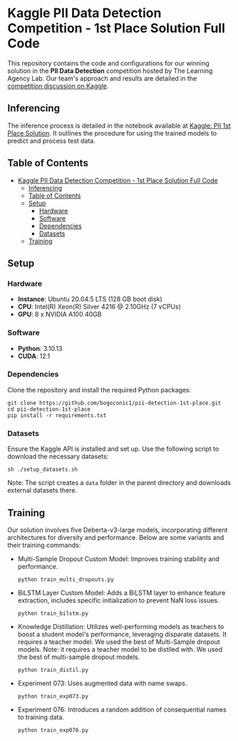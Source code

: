 # Kaggle PII Data Detection Competition - 1st Place Solution Full Code

This repository contains the code and configurations for our winning solution in the **PII Data Detection** competition hosted by The Learning Agency Lab. Our team's approach and results are detailed in the [competition discussion on Kaggle](https://www.kaggle.com/competitions/pii-detection-removal-from-educational-data/discussion/497374).

## Inferencing

The inference process is detailed in the notebook available at [Kaggle: PII 1st Place Solution](https://www.kaggle.com/code/yeoyunsianggeremie/pii-1st-place-solution). It outlines the procedure for using the trained models to predict and process test data.

## Table of Contents

- [Kaggle PII Data Detection Competition - 1st Place Solution Full Code](#kaggle-pii-data-detection-competition---1st-place-solution-full-code)
  - [Inferencing](#inferencing)
  - [Table of Contents](#table-of-contents)
  - [Setup](#setup)
    - [Hardware](#hardware)
    - [Software](#software)
    - [Dependencies](#dependencies)
    - [Datasets](#datasets)
  - [Training](#training)

## Setup

### Hardware

- **Instance**: Ubuntu 20.04.5 LTS (128 GB boot disk)
- **CPU**: Intel(R) Xeon(R) Silver 4216 @ 2.10GHz (7 vCPUs)
- **GPU**: 8 x NVIDIA A100 40GB

### Software

- **Python**: 3.10.13
- **CUDA**: 12.1

### Dependencies

Clone the repository and install the required Python packages:

```shell
git clone https://github.com/bogoconic1/pii-detection-1st-place.git
cd pii-detection-1st-place
pip install -r requirements.txt
```

### Datasets

Ensure the Kaggle API is installed and set up. Use the following script to download the necessary datasets:

```shell
sh ./setup_datasets.sh
```

Note: The script creates a `data` folder in the parent directory and downloads external datasets there.

## Training

Our solution involves five Deberta-v3-large models, incorporating different architectures for diversity and performance. Below are some variants and their training commands:

- Multi-Sample Dropout Custom Model: Improves training stability and performance.

    ```shell
    python train_multi_dropouts.py
    ```

- BiLSTM Layer Custom Model: Adds a BiLSTM layer to enhance feature extraction, includes specific initialization to prevent NaN loss issues.

    ```shell
    python train_bilstm.py
    ```

- Knowledge Distillation: Utilizes well-performing models as teachers to boost a student model's performance, leveraging disparate datasets. It requires a teacher model. We used the best of Multi-Sample dropout models.
Note: it requires a teacher model to be distlled with. We used the best of multi-sample dropout models.

    ```shell
    python train_distil.py
    ```

- Experiment 073: Uses augmented data with name swaps.

    ```shell
    python train_exp073.py
    ```

- Experiment 076: Introduces a random addition of consequential names to training data.

    ```shell
    python train_exp076.py
    ```
